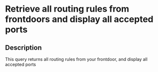 # Retrieve all routing rules from frontdoors and display all accepted ports 



## Description

This query returns all routing rules from your frontdoor, and display all accepted ports
